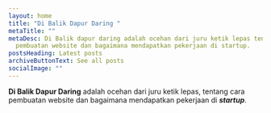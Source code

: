 ```yaml
---
layout: home
title: "Di Balik Dapur Daring "
metaTitle: ""
metaDesc: Di Balik dapur daring adalah ocehan dari juru ketik lepas tentang cara
  pembuatan website dan bagaimana mendapatkan pekerjaan di startup.
postsHeading: Latest posts
archiveButtonText: See all posts
socialImage: ""
---
```

**Di Balik Dapur Daring** adalah ocehan dari juru ketik lepas, tentang cara pembuatan website dan bagaimana mendapatkan pekerjaan di ***startup***.